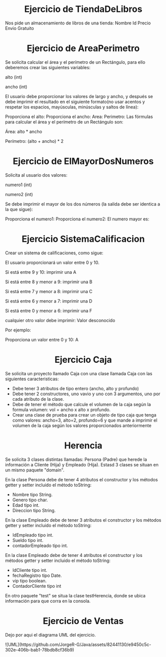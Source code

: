 <h1 align="center">Ejercicio de TiendaDeLibros</h1>

Nos pide un almacenamiento de libros de una tienda:
 Nombre
  Id
  Precio
  Envio Gratuito

<h1 align="center">Ejercicio de AreaPerimetro</h1>
 
Se solicita calcular el área y el perímetro de un Rectángulo, para ello deberemos crear las siguientes variables:

alto (int)

ancho (int)

El usuario debe proporcionar los valores de largo y ancho, y después se debe imprimir el resultado en el siguiente formato(no usar acentos y respetar los espacios, mayúsculas, minúsculas y saltos de línea):

Proporciona el alto:
Proporciona el ancho:
Area: <area>
Perimetro: <perimetro>
Las fórmulas para calcular el área y el perímetro de un Rectángulo son:

Área: alto * ancho

Perímetro: (alto + ancho) * 2

<h1 align="center">Ejercicio de ElMayorDosNumeros</h1>

Solicita al usuario dos valores:

numero1 (int)

numero2 (int)

Se debe imprimir el mayor de los dos números (la salida debe ser identica a la que sigue):

Proporciona el numero1:
Proporciona el numero2:
El numero mayor es:
<numeroMayor>

<h1 align="center">Ejercicio SistemaCalificacion</h1>

Crear un sistema de calificaciones, como sigue:

El usuario proporcionará un valor entre 0 y 10.

Si está entre 9 y 10: imprimir una A

Si está entre 8 y menor a 9: imprimir una B

Si está entre 7 y menor a 8: imprimir una C

Si está entre 6 y menor a 7: imprimir una D

Si está entre 0 y menor a 6: imprimir una F

cualquier otro valor debe imprimir: Valor desconocido

Por ejemplo:

Proporciona un valor entre 0 y 10:
A

<h1 align="center">Ejercicio Caja</h1>

Se solicita un proyecto llamado Caja con una clase llamada Caja con las siguientes caracteristicas:

- Debe tener 3 atributos de tipo entero (ancho, alto y profundo)
- Debe tener 2 constructores, uno vavio y uno con 3 argumentos, uno por cada atributo de la clase.
- Debe de tener el método que calcule el volumen de la caja según la formula volumen:
vol = ancho x alto x profundo. 
- Crear una clase de prueba para crear un objeto de tipo caja que tenga como valores: ancho=3, alto=2, profundo=6 y que mande a imprimir el volumen de la caja según los valores proporcionados anteriormente


<h1 align="center">Herencia</h1>

Se solicita 3 clases distintas llamadas: Persona (Padre) que herede la información a Cliente (Hija) y Empleado (Hija).
Estasd 3 clases se situan en un mismo paquete "domain".

En la clase Persona debe de tener 4 atributos el constructor y los métodos getter y setter incluido el método toString:
- Nombre tipo String.
- Genero tipo char.
- Edad tipo int.
- Direccion tipo String.

En la clase Empleado debe de tener 3 atributos el constructor y los métodos getter y setter incluido el método toString:
- IdEmpleado tipo int.
- Sueldo tipo int.
- contadorEmpleado tipo int.

En la clase Empleado debe de tener 4 atributos el constructor y los métodos getter y setter incluido el método toString:
- IdCliente tipo int.
- fechaRegistro tipo Date.
- vip tipo boolean.
- ContadorCliente tipo int
  
En otro paquete "test" se situa la clase testHerencia, donde se ubica  información para que corra en la consola.

<h1 align="center">Ejercicio de Ventas</h1>

<p>Dejo por aqui el diagrama UML del ejercicio.<p>
![UML](https://github.com/JorgeR-G/Java/assets/82441130/e9450c5c-302e-406b-bab1-78bdb8cf36b9)



